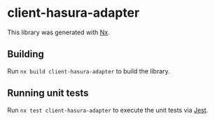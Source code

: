 # client-hasura-adapter

This library was generated with [Nx](https://nx.dev).

## Building

Run `nx build client-hasura-adapter` to build the library.

## Running unit tests

Run `nx test client-hasura-adapter` to execute the unit tests via [Jest](https://jestjs.io).
